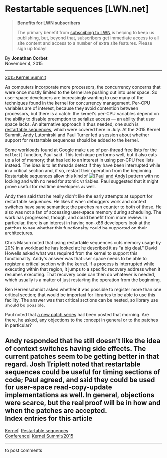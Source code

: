 # Restartable sequences [LWN.net]

> **Benefits for LWN subscribers**
> 
> The primary benefit from [subscribing to LWN](/Promo/nst-nag5/subscribe) is helping to keep us publishing, but, beyond that, subscribers get immediate access to all site content and access to a number of extra site features. Please sign up today! 

By **Jonathan Corbet**  
November 4, 2015 

* * *

[2015 Kernel Summit](/Articles/KernelSummit2015/)

As computers incorporate more processors, the concurrency concerns that were once mostly limited to the kernel are pushing out into user space. So user-space developers are increasingly wanting to use many of the techniques found in the kernel for concurrency management. Per-CPU variables are of interest, because they avoid contention between processors, but there is a catch: the kernel's per-CPU variables depend on the ability to disable preemption to serialize access — an ability that user space lacks. An alternative approach is thus needed; one such is [restartable sequences](/Articles/650333/), which were covered here in July. At the 2015 Kernel Summit, Andy Lutomirski and Paul Turner led a session about whether support for restartable sequences should be added to the kernel. 

Some workloads found at Google make use of per-thread free lists for the `malloc()` function, Paul said. This technique performs well, but it also eats up a lot of memory; that has led to an interest in using per-CPU free lists instead. The idea is to let threads detect if they have been interrupted while in a critical section and, if so, restart their operation from the beginning. Restartable sequences allow this kind of [![\[Paul and Andy\]](https://static.lwn.net/images/conf/2015/klf-ks/Paul+Andy-sm.jpg)](/Articles/662955/) pattern with no locking and with no need for atomic variables. Paul suggested that it might prove useful for realtime developers as well. 

Andy then said that he really didn't like the early attempts at support for restartable sequences. He likes it when debuggers work and context switches have sane semantics; the patches ran counter to both of those. He also was not a fan of accessing user-space memory during scheduling. The work has progressed, though, and could benefit from more review. In particular, there is an interest in having non-x86 developers look at the patches to see whether this functionality could be supported on their architectures. 

Chris Mason noted that using restartable sequences cuts memory usage by 20% in a workload he has looked at; he described it as "a big deal." David Howells asked what was required from the kernel to support this functionality. Andy's answer was that user space needs to be able to register a critical section with the kernel. If a process is interrupted while executing within that region, it jumps to a specific recovery address when it resumes executing. That recovery code can then do whatever is needed, which usually is a matter of just restarting the operation from the beginning. 

Ben Herrenschmidt asked whether it was possible to register more than one critical section; that would be important for libraries to be able to use this facility. The answer was that critical sections can be nested, so library use should be possible. 

Paul noted that [a new patch series](/Articles/662228/) had been posted that morning. Are there, he asked, any objections to the concept in general or to the patches in particular? 

Andy responded that he still doesn't like the idea of context switches having side effects. The current patches seem to be getting better in that regard. Josh Triplett noted that restartable sequences could be useful for timing sections of code; Paul agreed, and said they could be used for user-space read-copy-update implementations as well. In general, objections were scarce, but the real proof will be in how and when the patches are accepted.  
Index entries for this article  
---  
[Kernel](/Kernel/Index)| [Restartable sequences](/Kernel/Index#Restartable_sequences)  
[Conference](/Archives/ConferenceIndex/)| [Kernel Summit/2015](/Archives/ConferenceIndex/#Kernel_Summit-2015)  
  


* * *

to post comments 
